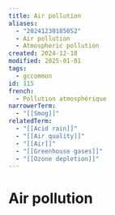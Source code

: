 ```yaml
---
title: Air pollution
aliases:
  - "20241230185052"
  - Air pollution
  - Atmospheric pollution
created: 2024-12-18
modified: 2025-01-01
tags:
  - gccommon
id: 115
french:
  - Pollution atmosphérique
narrowerTerm:
  - "[[Smog]]"
relatedTerm:
  - "[[Acid rain]]"
  - "[[Air quality]]"
  - "[[Air]]"
  - "[[Greenhouse gases]]"
  - "[[Ozone depletion]]"
---
```

# Air pollution
